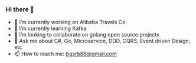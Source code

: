 ### Hi there 👋

- 🔭 I’m currently working on Alibaba Travels Co.
- 🌱 I’m currently learning Kafka
- 👯 I’m looking to collaborate on golang open source projects 
- 💬 Ask me about C#, Go, Microservice, DDD, CQRS,
 Event driven Design, etc
- 📫 How to reach me: bgsrb88@gmail.com
